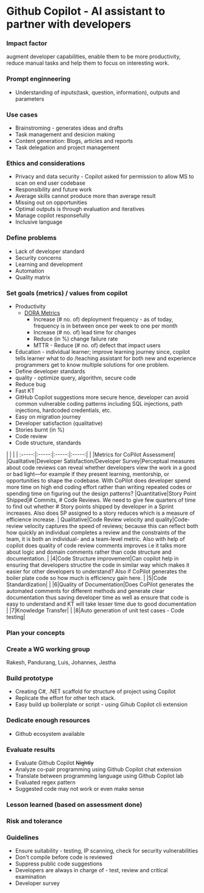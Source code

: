 # Github Copilot - AI assistant to partner with developers
### Impact factor
augment developer capabilities, enable them to be more productivity, reduce manual tasks and help them to focus on interesting work. 

### Prompt enginneering 
* Understanding of inputs(task, question, information), outputs and parameters 

### Use cases 
* Brainstroming - generates ideas and drafts 
* Task management and desicion making 
* Content generation: Blogs, articles and reports 
* Task delegation and project management

### Ethics and considerations 
* Privacy and data security - Copilot asked for permission to allow MS to scan on end user codebase
* Responsibility and future work
* Average skills cannot produce more than average result
* Missing out on opportunities 
* Optimal outputs is through evaluation and iteratives 
* Manage copilot responsefully 
* Inclusive language 

### Define problems
* Lack of developer standard
* Security concerns 
* Learning and development 
* Automation 
* Quality matrix  

### Set goals (metrics) / values from copilot
* Productivity
    * [DORA Metrics](https://www.leanix.net/en/wiki/vsm/dora-metrics) 
        * Increase (# no. of) deployment frequency - as of today, frequency is in between once per week to one per month
        * Increase (# no. of) lead time for changes 
        * Reduce (in %) change failure rate  
        * MTTR - Reduce (# no. of) defect that impact users 
* Education - individual learner; improve learning journey since, copilot tells learner what to do /teaching assistant for both new and experience programmers get to know multiple solutions for one problem.
* Define developer standards 
* quality - optimize query, algorithm, secure code 
* Reduce bug 
* Fast KT 
* GitHub Copilot suggestions more secure hence, developer can avoid common vulnerable coding patterns including SQL injections, path injections, hardcoded credentials, etc. 
* Easy on migration journey 
* Developer satisfaction (qualitative)
* Stories burnt (in %)
* Code review 
* Code structure, standards

 |  | | |
:-----:|:-----:|:-----:|:-----:|
 |  |Metrics for CoPilot Assessment| 
 |Qualitative|Developer Satisfaction/Developer Survey|Perceptual measures about code reviews can reveal whether developers view the work in a good or bad light—for example if they present learning, mentorship, or opportunities to shape the codebase. With CoPilot does developer spend more time on high end coding effort rather than writing repeated codes or spending time on figuring out the design patterns?
 |Quantitative|Story Point Shipped|# Commits, # Code Reviews. We need to give few quarters of time to find out whether # Story points shipped by developer in a Sprint increases. Also does SP assigned to a story reduces which is a measure of efficience increase.
 | Qualitative|Code Review velocity and quality|Code-review velocity captures the speed of reviews; because this can reflect both how quickly an individual completes a review and the constraints of the team, it is both an individual- and a team-level metric. Also with help of copilot does quality of code review comments improves i.e it talks more about logic and domain comments rather than code structure and documentation. 
 | |4|Code Structure improvement|Can copilot help in ensuring that developers structire the code in similar way which makes it easier for other developers to understand? Also if CoPilot generates the boiler plate code so how much is efficiency gain here.
 | |5|Code Standardization| 
 | |6|Quality of Documentation|Does CoPilot generates the automated comments for different methods and generate clear documentation thus saving developer time as well as ensure that code is easy to understand and KT will take lesser time due to good documentation
 | |7|Knowledge Transfer| 
 | |8|Auto generation of unit test cases - Code testing| 


### Plan your concepts 

### Create a WG working group
Rakesh, Pandurang, Luis, Johannes, Jestha

### Build prototype
* Creating C#, .NET scaffold for structure of project using Copilot 
* Replicate the effort for other tech stack.
* Easy build up boilerplate or script - using Gihub Copilot cli extension 

### Dedicate enough resources 
* Github ecosystem available

### Evaluate results 
* Evaluate Github Copilot ~~Nightly~~ 
* Analyze co-pair programming using Github Copilot chat extension 
* Translate between programming language using Github Copilot lab 
* Evaluated regex pattern 
* Suggested code may not work or even make sense

### Lesson learned (based on assessment done)

### Risk and tolerance 

### Guidelines
* Ensure suitability - testing, IP scanning, check for security vulnerabilities 
* Don't compile before code is reviewed
* Suppress public code suggestions
* Developers are always in charge of - test, review and critical examination
* Developer survey




